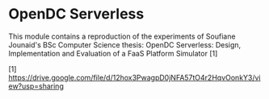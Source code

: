 OpenDC Serverless
=================

This module contains a reproduction of the experiments of Soufiane Jounaid's BSc Computer Science thesis:
OpenDC Serverless: Design, Implementation and Evaluation of a FaaS Platform Simulator [1]

[1] https://drive.google.com/file/d/12hox3PwagpD0jNFA57tO4r2HqvOonkY3/view?usp=sharing
